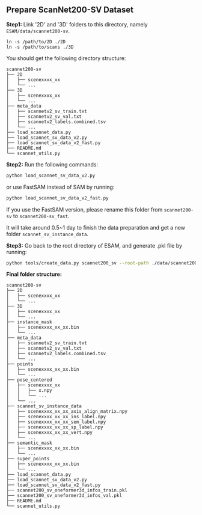 ## Prepare ScanNet200-SV Dataset
**Step1:** Link '2D' and '3D' folders to this directory, namely `ESAM/data/scannet200-sv`.
```
ln -s /path/to/2D ./2D
ln -s /path/to/scans ./3D
```

You should get the following directory structure:
```
scannet200-sv
├── 2D
│   ├── scenexxxx_xx
│   └── ... 
├── 3D
│   ├── scenexxxx_xx   
│   └── ...
├── meta_data
│   ├── scannetv2_sv_train.txt
│   ├── scannetv2_sv_val.txt
│   ├── scannetv2_labels.combined.tsv
│   └── ...
├── load_scannet_data.py
├── load_scannet_sv_data_v2.py
├── load_scannet_sv_data_v2_fast.py
├── README.md
└── scannet_utils.py
```

**Step2:** Run the following commands:
```bash
python load_scannet_sv_data_v2.py   
```
or use FastSAM instead of SAM by running:
```bash
python load_scannet_sv_data_v2_fast.py
```

If you use the FastSAM version, please rename this folder from `scannet200-sv` to `scannet200-sv_fast`.

It will take around 0.5~1 day to finish the data preparation and get a new folder `scannet_sv_instance_data`.

**Step3:** Go back to the root directory of ESAM, and generate .pkl file by running:
```bash
python tools/create_data.py scannet200_sv --root-path ./data/scannet200-sv --out-dir ./data/scannet200-sv --extra-tag scannet200_sv
```

**Final folder structure:**
``` 
scannet200-sv
├── 2D
│   ├── scenexxxx_xx
│   └── ... 
├── 3D
│   ├── scenexxxx_xx   
│   └── ...
├── instance_mask
│   ├── scenexxxx_xx_xx.bin
│   └── ...
├── meta_data
│   ├── scannetv2_sv_train.txt
│   ├── scannetv2_sv_val.txt
│   ├── scannetv2_labels.combined.tsv
│   └── ...
├── points
│   ├── scenexxxx_xx_xx.bin
│   └── ...
├── pose_centered
│   ├── scenexxxx_xx
│   │   ├── x.npy
│   │   └── ...
│   └── ...
├── scannet_sv_instance_data
│   ├── scenexxxx_xx_xx_axis_align_matrix.npy
│   ├── scenexxxx_xx_xx_ins_label.npy
│   ├── scenexxxx_xx_xx_sem_label.npy
│   ├── scenexxxx_xx_xx_sp_label.npy
│   ├── scenexxxx_xx_xx_vert.npy
│   └── ...
├── semantic_mask
│   ├── scenexxxx_xx_xx.bin
│   └── ...
├── super_points
│   ├── scenexxxx_xx_xx.bin
│   └── ...
├── load_scannet_data.py
├── load_scannet_sv_data_v2.py
├── load_scannet_sv_data_v2_fast.py
├── scannet200_sv_oneformer3d_infos_train.pkl
├── scannet200_sv_oneformer3d_infos_val.pkl
├── README.md
└── scannet_utils.py
```
